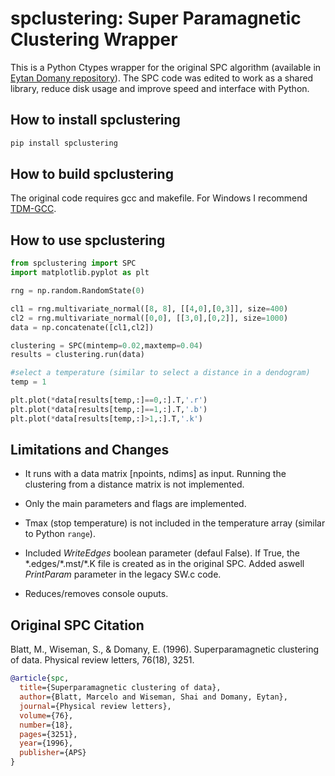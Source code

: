 # spclustering: Super Paramagnetic Clustering Wrapper

This is a Python Ctypes wrapper for the original SPC algorithm (available in [Eytan Domany repository](https://github.com/eytandomany/SPC)). The SPC code was edited to work as a shared library, reduce disk usage and improve speed and interface with Python.

## How to install spclustering

```bash
pip install spclustering
```

## How to build spclustering

The original code requires gcc and makefile. For Windows I recommend [TDM-GCC](https://jmeubank.github.io/tdm-gcc/).


## How to use spclustering

```python
from spclustering import SPC
import matplotlib.pyplot as plt

rng = np.random.RandomState(0)

cl1 = rng.multivariate_normal([8, 8], [[4,0],[0,3]], size=400)
cl2 = rng.multivariate_normal([0,0], [[3,0],[0,2]], size=1000)
data = np.concatenate([cl1,cl2])

clustering = SPC(mintemp=0.02,maxtemp=0.04)
results = clustering.run(data)

#select a temperature (similar to select a distance in a dendogram)
temp = 1

plt.plot(*data[results[temp,:]==0,:].T,'.r')
plt.plot(*data[results[temp,:]==1,:].T,'.b')
plt.plot(*data[results[temp,:]>1,:].T,'.k')

```

## Limitations and Changes

- It runs with a data matrix [npoints, ndims] as input. Running the clustering from a distance matrix is not implemented.

- Only the main parameters and flags are implemented.

- Tmax (stop temperature) is not included in the temperature array (similar to Python ```range```). 

- Included *WriteEdges* boolean parameter (defaul False). If True, the \*.edges/\*.mst/\*.K file is created as in the original SPC. Added aswell *PrintParam* parameter in the legacy SW.c code.

- Reduces/removes console ouputs.

## Original SPC Citation

Blatt, M., Wiseman, S., & Domany, E. (1996). Superparamagnetic clustering of data. Physical review letters, 76(18), 3251.

```bibtex
@article{spc,
  title={Superparamagnetic clustering of data},
  author={Blatt, Marcelo and Wiseman, Shai and Domany, Eytan},
  journal={Physical review letters},
  volume={76},
  number={18},
  pages={3251},
  year={1996},
  publisher={APS}
}
```